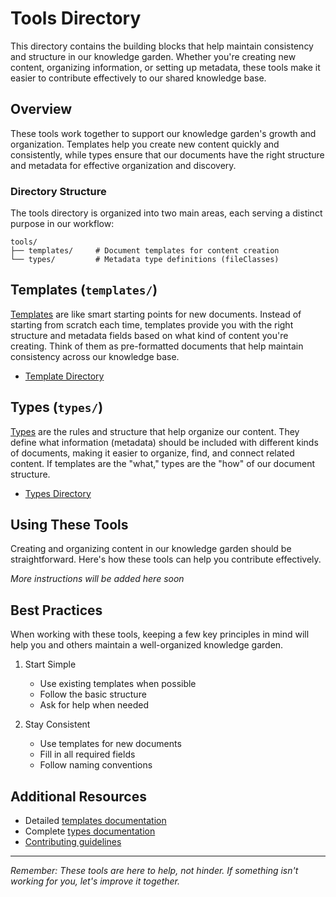 # Tools Directory

This directory contains the building blocks that help maintain consistency and structure in our knowledge garden. Whether you're creating new content, organizing information, or setting up metadata, these tools make it easier to contribute effectively to our shared knowledge base.

## Overview

These tools work together to support our knowledge garden's growth and organization. Templates help you create new content quickly and consistently, while types ensure that our documents have the right structure and metadata for effective organization and discovery.

### Directory Structure

The tools directory is organized into two main areas, each serving a distinct purpose in our workflow:

```
tools/
├── templates/     # Document templates for content creation
└── types/         # Metadata type definitions (fileClasses)
```

## Templates (`templates/`)

[Templates](/tools/templates/readme.md) are like smart starting points for new documents. Instead of starting from scratch each time, templates provide you with the right structure and metadata fields based on what kind of content you're creating. Think of them as pre-formatted documents that help maintain consistency across our knowledge base.

- [Template Directory](/tools/templates/readme.md)

## Types (`types/`)

[Types](/tools/types/readme.md) are the rules and structure that help organize our content. They define what information (metadata) should be included with different kinds of documents, making it easier to organize, find, and connect related content. If templates are the "what," types are the "how" of our document structure.

- [Types Directory](/tools/types/readme.md)

## Using These Tools

Creating and organizing content in our knowledge garden should be straightforward. Here's how these tools can help you contribute effectively.

*More instructions will be added here soon*

## Best Practices

When working with these tools, keeping a few key principles in mind will help you and others maintain a well-organized knowledge garden.

1. Start Simple
   - Use existing templates when possible
   - Follow the basic structure
   - Ask for help when needed

2. Stay Consistent
   - Use templates for new documents
   - Fill in all required fields
   - Follow naming conventions

## Additional Resources

- Detailed [templates documentation](templates/readme.md)
- Complete [types documentation](types/readme.md)
- [Contributing guidelines](../CONTRIBUTING.md)

---

*Remember: These tools are here to help, not hinder. If something isn't working for you, let's improve it together.*
